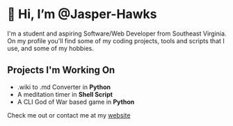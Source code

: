 # 👋 Hi, I’m @Jasper-Hawks
I'm a student and aspiring Software/Web Developer from Southeast Virginia. On my profile you'll find some of my coding projects, tools and scripts that I use, and some of my hobbies.

## Projects I'm Working On 
- .wiki to .md Converter in **Python**
- A meditation timer in **Shell Script**
- A CLI God of War based game in **Python**


Check me out or contact me at my [website](jasperhawks.netlify.app)


